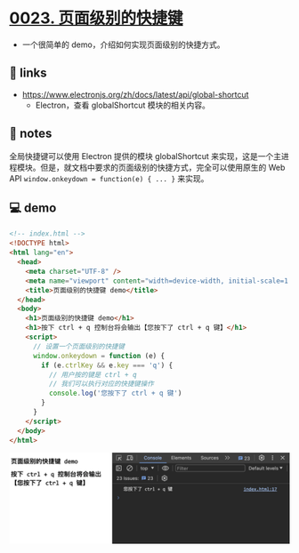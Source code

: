 # [0023. 页面级别的快捷键](https://github.com/Tdahuyou/electron/tree/main/0023.%20%E9%A1%B5%E9%9D%A2%E7%BA%A7%E5%88%AB%E7%9A%84%E5%BF%AB%E6%8D%B7%E9%94%AE)

- 一个很简单的 demo，介绍如何实现页面级别的快捷方式。

## 🔗 links

- https://www.electronjs.org/zh/docs/latest/api/global-shortcut
  - Electron，查看 globalShortcut 模块的相关内容。

## 📒 notes

全局快捷键可以使用 Electron 提供的模块 globalShortcut 来实现，这是一个主进程模块。但是，就文档中要求的页面级别的快捷方式，完全可以使用原生的 Web API `window.onkeydown = function(e) { ... }` 来实现。

## 💻 demo

```html
<!-- index.html -->
<!DOCTYPE html>
<html lang="en">
  <head>
    <meta charset="UTF-8" />
    <meta name="viewport" content="width=device-width, initial-scale=1.0" />
    <title>页面级别的快捷键 demo</title>
  </head>
  <body>
    <h1>页面级别的快捷键 demo</h1>
    <h1>按下 ctrl + q 控制台将会输出【您按下了 ctrl + q 键】</h1>
    <script>
      // 设置一个页面级别的快捷键
      window.onkeydown = function (e) {
        if (e.ctrlKey && e.key === 'q') {
          // 用户按的键是 ctrl + q
          // 我们可以执行对应的快捷键操作
          console.log('您按下了 ctrl + q 键')
        }
      }
    </script>
  </body>
</html>
```

![](md-imgs/2024-10-06-01-51-02.png)